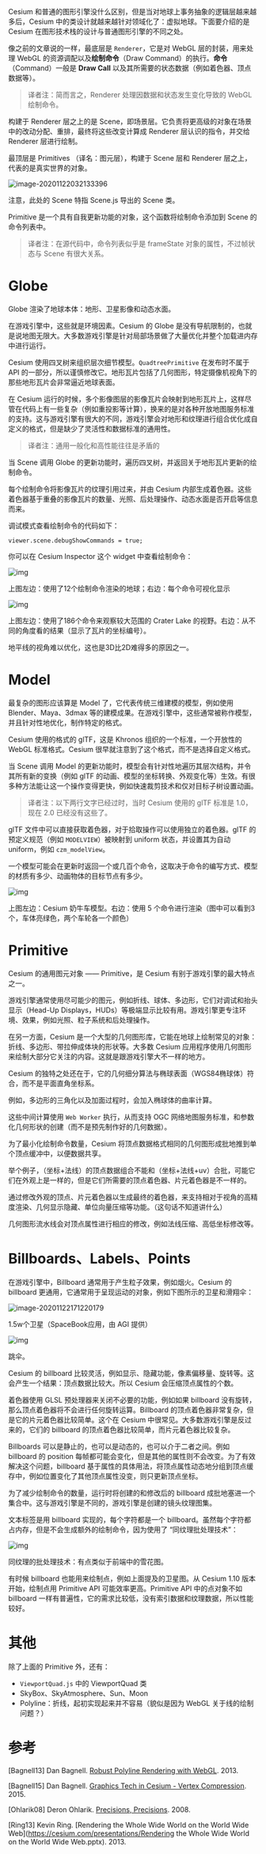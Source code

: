 Cesium 和普通的图形引擎没什么区别，但是当对地球上事务抽象的逻辑层越来越多后，Cesium 中的类设计就越来越针对领域化了：虚拟地球。下面要介绍的是 Cesium 在图形技术栈的设计与普通图形引擎的不同之处。

像之前的文章说的一样，最底层是 `Renderer`，它是对 WebGL 层的封装，用来处理 WebGL 的资源调配以及**绘制命令**（Draw Command）的执行。**命令**（Command）一般是 **Draw Call** 以及其所需要的状态数据（例如着色器、顶点数据等）。

> 译者注：简而言之，Renderer 处理因数据和状态发生变化导致的 WebGL 绘制命令。

构建于 Renderer 层之上的是 Scene，即场景层。它负责将更高级的对象在场景中的改动分配、重排，最终将这些改变计算成 Renderer 层认识的指令，并交给 Renderer 层进行绘制。

最顶层是 Primitives （译名：图元层），构建于 Scene 层和 Renderer 层之上，代表的是真实世界的对象。

![image-20201122032133396](attachments/image-20201122032133396.png)

注意，此处的 Scene 特指 Scene.js 导出的 Scene 类。

Primitive 是一个具有自我更新功能的对象，这个函数将绘制命令添加到 Scene 的命令列表中。

> 译者注：在源代码中，命令列表似乎是 frameState 对象的属性，不过帧状态与 Scene 有很大关系。

# Globe

Globe 渲染了地球本体：地形、卫星影像和动态水面。

在游戏引擎中，这些就是环境因素。Cesium 的 Globe 是没有导航限制的，也就是说地图无限大。大多数游戏引擎是针对局部场景做了大量优化并整个加载进内存中进行运行。

Cesium 使用四叉树来组织层次细节模型。`QuadtreePrimitive` 在发布时不属于 API 的一部分，所以谨慎修改它。地形瓦片包括了几何图形，特定摄像机视角下的那些地形瓦片会非常逼近地球表面。

在 Cesium 运行的时候，多个影像图层的影像瓦片会映射到地形瓦片上，这样尽管在代码上有一些复杂（例如重投影等计算），换来的是对各种开放地图服务标准的支持。这与游戏引擎有很大的不同，游戏引擎会对地形和纹理进行组合优化成自定义的格式，但是缺少了灵活性和数据标准的通用性。

> 译者注：通用一般化和高性能往往是矛盾的

当 Scene 调用 Globe 的更新功能时，遍历四叉树，并返回关于地形瓦片更新的绘制命令。

每个绘制命令将影像瓦片的纹理引用过来，并由 Cesium 内部生成着色器。这些着色器基于重叠的影像瓦片的数量、光照、后处理操作、动态水面是否开启等信息而来。

调试模式查看绘制命令的代码如下：

``` JS
viewer.scene.debugShowCommands = true;
```

你可以在 Cesium Inspector 这个 widget 中查看绘制命令：

![img](attachments/globe-out.png)

上图左边：使用了12个绘制命令渲染的地球；右边：每个命令可视化显示

![img](attachments/globe-in.png)

上图左边：使用了186个命令来观察较大范围的 Crater Lake 的视野。右边：从不同的角度看的结果（显示了瓦片的坐标编号）。

地平线的视角难以优化，这也是3D比2D难得多的原因之一。

# Model

最复杂的图形应该算是 Model 了，它代表传统三维建模的模型，例如使用 Blender、Maya、3dmax 等的建模成果。在游戏引擎中，这些通常被称作模型，并且针对性地优化，制作特定的格式。

Cesium 使用的格式的 glTF，这是 Khronos 组织的一个标准，一个开放性的 WebGL 标准格式。Cesium 很早就注意到了这个格式，而不是选择自定义格式。

当 Scene 调用 Model 的更新功能时，模型会有针对性地遍历其层次结构，并令其所有新的变换（例如 glTF 的动画、模型的坐标转换、外观变化等）生效。有很多种方法能让这一个操作变得更快，例如快速裁剪技术和仅对目标子树设置动画。

> 译者注：以下两行文字已经过时，当时 Cesium 使用的 glTF 标准是 1.0，现在 2.0 已经没有这些了。

glTF 文件中可以直接获取着色器，对于拾取操作可以使用独立的着色器。glTF 的预定义规范（例如 `MODELVIEW`）被映射到 uniform 状态，并设置其为自动 uniform，例如 `czm_modelView`。

一个模型可能会在更新时返回一个或几百个命令，这取决于命令的编写方式、模型的材质有多少、动画物体的目标节点有多少。

![img](attachments/model.png)

上图左边：Cesium 奶牛车模型。右边：使用 5 个命令进行渲染（图中可以看到3个，车体亮绿色，两个车轮各一个颜色）

# Primitive

Cesium 的通用图元对象 —— Primitive，是 Cesium 有别于游戏引擎的最大特点之一。

游戏引擎通常使用尽可能少的图元，例如折线、球体、多边形，它们对调试和抬头显示（Head-Up Displays，HUDs）等极端显示比较有用。游戏引擎更专注环境、效果，例如光照、粒子系统和后处理操作。

在另一方面，Cesium 是一个大型的几何图形库，它能在地球上绘制常见的对象：折线、多边形、带拉伸成体块的形状等。大多数 Cesium 应用程序使用几何图形来绘制大部分它关注的内容。这就是跟游戏引擎大不一样的地方。

Cesium 的独特之处还在于，它的几何细分算法与椭球表面（WGS84椭球体）符合，而不是平面直角坐标系。

例如，多边形的三角化以及加面过程时，会加入椭球体的曲率计算。

这些中间计算使用 `Web Worker` 执行，从而支持 OGC 网络地图服务标准，和参数化几何形状的创建（而不是预先制作好的几何数据）。

为了最小化绘制命令数量，Cesium 将顶点数据格式相同的几何图形成批地推到单个顶点缓冲中，以便数据共享。

举个例子，（坐标+法线）的顶点数据组合不能和（坐标+法线+uv）合批，可能它们在外观上是一样的，但是它们所需要的顶点着色器、片元着色器是不一样的。

通过修改外观的顶点、片元着色器以生成最终的着色器，来支持相对于视角的高精度渲染、几何显示隐藏、单位向量压缩等功能。（这句话不知道讲什么）

几何图形流水线会对顶点属性进行相应的修改，例如法线压缩、高低坐标修改等。

# **Billboards、Labels、Points**

在游戏引擎中，Billboard 通常用于产生粒子效果，例如烟火。Cesium 的 billboard 更通用，它通常用于呈现运动的对象，例如下图所示的卫星和滑翔伞：

![image-20201122171220179](attachments/image-20201122171220179.png)

1.5w个卫星（SpaceBook应用，由 AGI 提供）

![img](attachments/doarama.jpg)

跳伞。

Cesium 的 billboard 比较灵活，例如显示、隐藏功能，像素偏移量、旋转等。这会产生一个结果：顶点数据比较大。所以 Cesium 会压缩顶点属性的个数。

着色器使用 GLSL 预处理器来关闭不必要的功能，例如如果 billboard 没有旋转，那么顶点着色器将不会进行任何旋转运算。Billboard 的顶点着色器非常复杂，但是它的片元着色器比较简单。这个在 Cesium 中很常见。大多数游戏引擎是反过来的，它们的 billboard 的顶点着色器比较简单，而片元着色器比较复杂。

Billboards 可以是静止的，也可以是动态的，也可以介于二者之间。例如 billboard 的 position 每帧都可能会变化，但是其他的属性则不会改变。为了有效解决这个问题，billboard 基于属性的具体用法，将顶点属性动态地分组到顶点缓存中，例如位置变化了其他顶点属性没变，则只更新顶点坐标。

为了减少绘制命令的数量，运行时将创建的和修改后的 billboard 成批地塞进一个集合中。这与游戏引擎是不同的，游戏引擎是创建的镜头纹理图集。

文本标签是用 billboard 实现的，每个字符都是一个 billboard。虽然每个字符都占内存，但是不会生成额外的绘制命令，因为使用了 “同纹理批处理技术”：

![img](attachments/labels.png)

同纹理的批处理技术：有点类似于前端中的雪花图。

有时候 billboard 也能用来绘制点，例如上面提及的卫星图。从 Cesium 1.10 版本开始，绘制点用 Primitive API 可能效率更高。Primitive API 中的点对象不如 billboard 一样有普遍性，它的需求比较低，没有索引数据和纹理数据，所以性能较好。

# 其他

除了上面的 Primitive 外，还有：

- `ViewportQuad.js` 中的 ViewportQuad 类
- SkyBox、SkyAtmosphere、Sun、Moon
- Polyline：折线，起初实现起来并不容易（貌似是因为 WebGL 关于线的绘制问题？）

# 参考

[Bagnell13] Dan Bagnell. [Robust Polyline Rendering with WebGL](https://cesium.com/blog/2013/04/22/Robust-Polyline-Rendering-with-WebGL/). 2013.

[Bagnell15] Dan Bagnell. [Graphics Tech in Cesium - Vertex Compression](https://cesium.com/blog/2015/05/18/Vertex-Compression/). 2015.

[Ohlarik08] Deron Ohlarik. [Precisions, Precisions](http://help.agi.com/AGIComponents/html/BlogPrecisionsPrecisions.htm). 2008.

[Ring13] Kevin Ring. [Rendering the Whole Wide World on the World Wide Web](https://cesium.com/presentations/Rendering the Whole Wide World on the World Wide Web.pptx). 2013.

